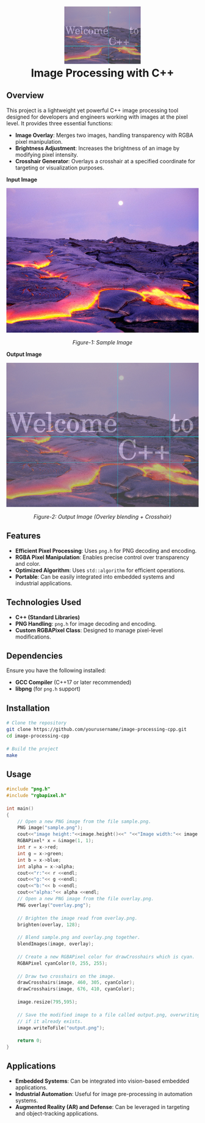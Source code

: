 <div align="center">  
<h1 align="center">  
<img src="target_output.png" width="200">
<br>Image Processing with C++</h1>  
</div>  



## Overview
This project is a lightweight yet powerful C++ image processing tool designed for developers and engineers working with images at the pixel level. It provides three essential functions:
- **Image Overlay**: Merges two images, handling transparency with RGBA pixel manipulation.
- **Brightness Adjustment**: Increases the brightness of an image by modifying pixel intensity.
- **Crosshair Generator**: Overlays a crosshair at a specified coordinate for targeting or visualization purposes.

**Input Image**
<div align="center">  
<img src="sample.png" width="600"/>  
 <p>
  <i>Figure-1: Sample Image</i>
 </p>
</div>  

**Output Image**
<div align="center">  
<img src="target_output.png" width="600"/>  
 <p>
  <i>Figure-2: Output Image (Overley blending + Crosshair)</i>
 </p>
</div>  
  
## Features
- **Efficient Pixel Processing**: Uses `png.h` for PNG decoding and encoding.
- **RGBA Pixel Manipulation**: Enables precise control over transparency and color.
- **Optimized Algorithm**: Uses `std::algorithm` for efficient operations.
- **Portable**: Can be easily integrated into embedded systems and industrial applications.

## Technologies Used
- **C++ (Standard Libraries)**
- **PNG Handling**: `png.h` for image decoding and encoding.
- **Custom RGBAPixel Class**: Designed to manage pixel-level modifications.

## Dependencies
Ensure you have the following installed:
- **GCC Compiler** (C++17 or later recommended)
- **libpng** (for `png.h` support)

## Installation
```bash
# Clone the repository
git clone https://github.com/yourusername/image-processing-cpp.git
cd image-processing-cpp

# Build the project
make
```

## Usage
```cpp
#include "png.h"
#include "rgbapixel.h"

int main()
{
    // Open a new PNG image from the file sample.png.
    PNG image("sample.png");
    cout<<"image height:"<<image.height()<<" "<<"Image width:"<< image.width()<<"\n";
    RGBAPixel* x = &image(1, 1);
    int r = x->red;
    int g = x->green;
    int b = x->blue;
    int alpha = x->alpha;
    cout<<"r:"<< r <<endl;
    cout<<"g:"<< g <<endl;
    cout<<"b:"<< b <<endl;
    cout<<"alpha:"<< alpha <<endl;
    // Open a new PNG image from the file overlay.png.
    PNG overlay("overlay.png");

    // Brighten the image read from overlay.png.
    brighten(overlay, 128);

    // Blend sample.png and overlay.png together.
    blendImages(image, overlay);

    // Create a new RGBAPixel color for drawCrosshairs which is cyan.
    RGBAPixel cyanColor(0, 255, 255);

    // Draw two crosshairs on the image.
    drawCrosshairs(image, 460, 305, cyanColor);
    drawCrosshairs(image, 676, 410, cyanColor);

    image.resize(795,595);

    // Save the modified image to a file called output.png, overwriting the file
    // if it already exists.
    image.writeToFile("output.png");

    return 0;
}
```

## Applications
- **Embedded Systems**: Can be integrated into vision-based embedded applications.
- **Industrial Automation**: Useful for image pre-processing in automation systems.
- **Augmented Reality (AR) and Defense**: Can be leveraged in targeting and object-tracking applications.



